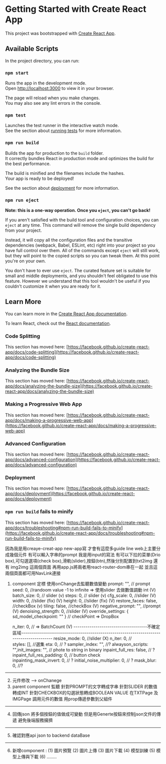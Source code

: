 # Getting Started with Create React App

This project was bootstrapped with [Create React App](https://github.com/facebook/create-react-app).

## Available Scripts

In the project directory, you can run:

### `npm start`

Runs the app in the development mode.\
Open [http://localhost:3000](http://localhost:3000) to view it in your browser.

The page will reload when you make changes.\
You may also see any lint errors in the console.

### `npm test`

Launches the test runner in the interactive watch mode.\
See the section about [running tests](https://facebook.github.io/create-react-app/docs/running-tests) for more information.

### `npm run build`

Builds the app for production to the `build` folder.\
It correctly bundles React in production mode and optimizes the build for the best performance.

The build is minified and the filenames include the hashes.\
Your app is ready to be deployed!

See the section about [deployment](https://facebook.github.io/create-react-app/docs/deployment) for more information.

### `npm run eject`

**Note: this is a one-way operation. Once you `eject`, you can't go back!**

If you aren't satisfied with the build tool and configuration choices, you can `eject` at any time. This command will remove the single build dependency from your project.

Instead, it will copy all the configuration files and the transitive dependencies (webpack, Babel, ESLint, etc) right into your project so you have full control over them. All of the commands except `eject` will still work, but they will point to the copied scripts so you can tweak them. At this point you're on your own.

You don't have to ever use `eject`. The curated feature set is suitable for small and middle deployments, and you shouldn't feel obligated to use this feature. However we understand that this tool wouldn't be useful if you couldn't customize it when you are ready for it.

## Learn More

You can learn more in the [Create React App documentation](https://facebook.github.io/create-react-app/docs/getting-started).

To learn React, check out the [React documentation](https://reactjs.org/).

### Code Splitting

This section has moved here: [https://facebook.github.io/create-react-app/docs/code-splitting](https://facebook.github.io/create-react-app/docs/code-splitting)

### Analyzing the Bundle Size

This section has moved here: [https://facebook.github.io/create-react-app/docs/analyzing-the-bundle-size](https://facebook.github.io/create-react-app/docs/analyzing-the-bundle-size)

### Making a Progressive Web App

This section has moved here: [https://facebook.github.io/create-react-app/docs/making-a-progressive-web-app](https://facebook.github.io/create-react-app/docs/making-a-progressive-web-app)

### Advanced Configuration

This section has moved here: [https://facebook.github.io/create-react-app/docs/advanced-configuration](https://facebook.github.io/create-react-app/docs/advanced-configuration)

### Deployment

This section has moved here: [https://facebook.github.io/create-react-app/docs/deployment](https://facebook.github.io/create-react-app/docs/deployment)

### `npm run build` fails to minify

This section has moved here: [https://facebook.github.io/create-react-app/docs/troubleshooting#npm-run-build-fails-to-minify](https://facebook.github.io/create-react-app/docs/troubleshooting#npm-run-build-fails-to-minify)


因為我是用creaye-creat-app new-app寫 才會有這麼多guide line
web上主要分成幾個元件 有可以輸入字串的prompt 我是用input的寫法 有可以下拉的菜單(Drio box),可勾選選項(check box),滑軌(slider),按鈕(btn),然後分別配置到txt2img 還有 img2img 這兩個頁面 再用app.js將兩者用react-router-dom串在一起 並且這兩個頁面都可用NavLink連接 


1. component 定標  使用onChange去監聽數值變動
    prompt: "",    // prompt 
    seed: 0, //randoom value -1 to infinite => 使用slider 去做數值調動 int  (V)
    batch_size: 0, // slider                                               (v)
    steps: 0, // slider                                                    (v)
    cfg_scale: 0, //slider                                                 (V)
    width: 0, //slider (fix)                                               (V)
    height: 0, //slider (fix)                                              (V)
    restore_faces: false, //checkBox                                       (v)
    tiling: false, //checkBox                                              (V)
    negative_prompt: "", //prompt                                          (V)
    denoising_strength: 0, //slider                                        (V)
    override_settings: {
      sd_model_checkpoint: "" }    // checkPoint => DropBox 

    n_iter: 0, //  => BatchCount                                           (V)
-------------------------------------不確定區域------------------------------------------------------------------------------------------
     resize_mode: 0, //slider                                               (X)
    n_iter: 0, //                                                        
    styles: [], //選集
    eta: 0, // ?
    sampler_index: "",  //?
    alwayson_scripts: "",init_images: "",   // phote to string in binary 
    inpaint_full_res: false, // ?
    inpaint_full_res_padding: 0, // button check  
    inpainting_mask_invert: 0, // ?
    initial_noise_multiplier: 0, // ?
    mask_blur: 0, //?

----------------------------------------------------------------------------------------------------------------------------------------
2. 元件修改 --> onChanege 
3. parent component 監聽
    針對PROMPT的文字轉成字串 針對SLIDER 的數值轉成INT 針對CHECKBOX的勾選狀態轉成BOOLEAN VALUE 
    在TXTPage 及 IMGPage 調用元件的數值 用prop傳遞參數到父組件
---------------------------------------------------------------------------------------------------------------------------------------- 
4. 回傳json
    將多個按鈕的值做成可變動 但是用Generte按鈕來控制json文件的傳遞 避免後端服務擁擠
----------------------------------------------------------------------------------------------------------------------------------------
5. 確認對應api json to backend dataBase
----------------------------------------------------------------------------------------------------------------------------------------
6. 新增component : (1) 圖片預覽
                   (2) 圖片上傳
                   (3) 圖片下載
                   (4) 模型訓練
                   (5) 模型上傳與下載
                   (6) ........